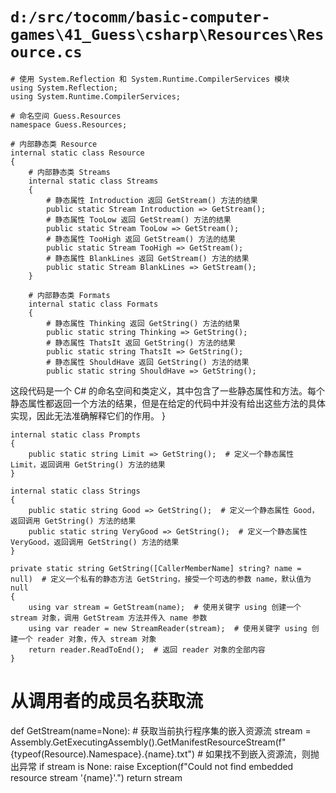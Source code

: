 # `d:/src/tocomm/basic-computer-games\41_Guess\csharp\Resources\Resource.cs`

```
# 使用 System.Reflection 和 System.Runtime.CompilerServices 模块
using System.Reflection;
using System.Runtime.CompilerServices;

# 命名空间 Guess.Resources
namespace Guess.Resources;

# 内部静态类 Resource
internal static class Resource
{
    # 内部静态类 Streams
    internal static class Streams
    {
        # 静态属性 Introduction 返回 GetStream() 方法的结果
        public static Stream Introduction => GetStream();
        # 静态属性 TooLow 返回 GetStream() 方法的结果
        public static Stream TooLow => GetStream();
        # 静态属性 TooHigh 返回 GetStream() 方法的结果
        public static Stream TooHigh => GetStream();
        # 静态属性 BlankLines 返回 GetStream() 方法的结果
        public static Stream BlankLines => GetStream();
    }

    # 内部静态类 Formats
    internal static class Formats
    {
        # 静态属性 Thinking 返回 GetString() 方法的结果
        public static string Thinking => GetString();
        # 静态属性 ThatsIt 返回 GetString() 方法的结果
        public static string ThatsIt => GetString();
        # 静态属性 ShouldHave 返回 GetString() 方法的结果
        public static string ShouldHave => GetString();
```

这段代码是一个 C# 的命名空间和类定义，其中包含了一些静态属性和方法。每个静态属性都返回一个方法的结果，但是在给定的代码中并没有给出这些方法的具体实现，因此无法准确解释它们的作用。
    }

    internal static class Prompts
    {
        public static string Limit => GetString();  # 定义一个静态属性 Limit，返回调用 GetString() 方法的结果
    }

    internal static class Strings
    {
        public static string Good => GetString();  # 定义一个静态属性 Good，返回调用 GetString() 方法的结果
        public static string VeryGood => GetString();  # 定义一个静态属性 VeryGood，返回调用 GetString() 方法的结果
    }

    private static string GetString([CallerMemberName] string? name = null)  # 定义一个私有的静态方法 GetString，接受一个可选的参数 name，默认值为 null
    {
        using var stream = GetStream(name);  # 使用关键字 using 创建一个 stream 对象，调用 GetStream 方法并传入 name 参数
        using var reader = new StreamReader(stream);  # 使用关键字 using 创建一个 reader 对象，传入 stream 对象
        return reader.ReadToEnd();  # 返回 reader 对象的全部内容
    }
# 从调用者的成员名获取流
def GetStream(name=None):
    # 获取当前执行程序集的嵌入资源流
    stream = Assembly.GetExecutingAssembly().GetManifestResourceStream(f"{typeof(Resource).Namespace}.{name}.txt")
    # 如果找不到嵌入资源流，则抛出异常
    if stream is None:
        raise Exception(f"Could not find embedded resource stream '{name}'.")
    return stream
```